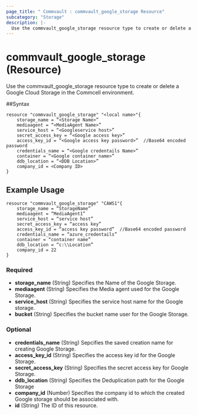 ```yaml
---
page_title: " Commvault : commvault_google_storage Resource"
subcategory: "Storage"
description: |-
  Use the commvault_google_storage resource type to create or delete a Google Cloud Storage in the Commcell environment.
---
```


# commvault_google_storage (Resource)

Use the commvault_google_storage resource type to create or delete a Google Cloud Storage in the Commcell environment.


##Syntax
```
resource "commvault_google_storage" "<local name>"{
	storage_name = “<Storage Name>”
	mediaagent = “<MediaAgent Name>”
	service_host = “<Googleservice host>”
	secret_access_key = “<Google access key>”
	access_key_id = “<Google access key password>”  //Base64 encoded password
	credentials_name = “<Google credentails Name>”
	container = “<Google container name>”
	ddb_location = “<DDB Location>”
	company_id = <Company ID>
}

```

## Example Usage
```
resource "commvault_google_storage" "CAWS1"{
	storage_name = “StorageName”
	mediaagent = “MediaAgent1”
	service_host = “service host”
	secret_access_key = “access key”
	access_key_id = “access key password”  //Base64 encoded password
	credentials_name = “azure_credentails”
	container = “container name”
	ddb_location = “c:\\Location”
	company_id = 22
}

```

### Required

- **storage_name** (String) Specifies the Name of the Google Storage.
- **mediaagent** (String) Specifies the Media agent used for the Google Storage.
- **service_host** (String) Specifies the service host name for the Google storage.
- **bucket** (String) Specifies the bucket name user for the Google Storage.

### Optional

- **credentials_name** (String) Sepcifies the saved creation name for creating Google Storage.
- **access_key_id** (String) Specifies the access key id for the Google Storage.
- **secret_access_key** (String) Specifies the secret access key for Google Storage.
- **ddb_location** (String) Specifies the Deduplication path for the Google Storage
- **company_id** (Number) Specifies the company id to which the created Google storage should be associated with.
- **id** (String) The ID of this resource.



